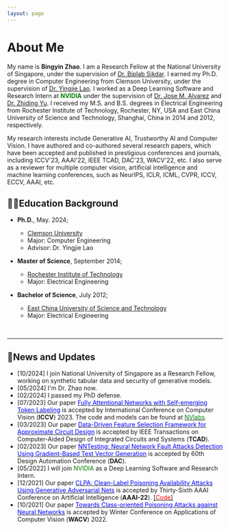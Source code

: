 ```yaml
---
layout: page
---
```


# About Me

My name is **Bingyin Zhao**. I am a Research Fellow at the National University of Singapore, under the supervision of [Dr. Biplab Sikdar](https://cde.nus.edu.sg/ece/staff/biplab-sikdar/). I earned my Ph.D. degree in Computer Engineering from Clemson University, under the supervision of [Dr. Yingjie Lao](https://laogroup.ece.tufts.edu/). I worked as a Deep Learning Software and Research Intern at **<font color=Green>NVIDIA</font>** under the supervision of [Dr. Jose M. Alvarez](https://alvarezlopezjosem.github.io/) and [Dr. Zhiding Yu](https://chrisding.github.io/). I received my M.S. and B.S. degrees in Electrical Engineering from Rochester Institute of Technology, Rochester, NY, USA and East China University of Science and Technology, Shanghai, China in 2014 and 2012, respectively.

My research interests include Generative AI, Trustworthy AI and Computer Vision. I have authored and co-authored several research papers, which have been accepted and published in prestigious conferences and journals, including ICCV'23, AAAI'22, IEEE TCAD, DAC'23, WACV'22, etc. I also serve as a reviewer for multiple computer vision, artificial intelligence and machine learning conferences, such as NeurIPS, ICLR, ICML, CVPR, ICCV, ECCV, AAAI, etc.
<br>

## 🧑‍🎓Education Background

- **Ph.D.**, May. 2024;
  - [Clemson University](https://www.clemson.edu/)
  - Major: Computer Engineering            
  - Advisor: Dr. Yingjie Lao

- **Master of Science**, September 2014;                                                                              
  - [Rochester Institute of Technology](https://www.rit.edu/)
  - Major: Electrical Engineering 

- **Bachelor of Science**, July 2012;
  - [East China University of Science and Technology](https://www.ecust.edu.cn/en/main.psp)
  - Major: Electrical Engineering                                                                          


<br>

---

## 📮News and Updates
- [10/2024] I join National University of Singapore as a Research Fellow, working on synthetic tabular data and security of generative models.
- [05/2024] I'm Dr. Zhao now.
- [02/2024] I passed my PhD defense.
- [07/2023] Our paper [<font color=Blue>Fully Attentional Networks with Self-emerging Token Labeling</font>](https://openaccess.thecvf.com/content/ICCV2023/papers/Zhao_Fully_Attentional_Networks_with_Self-emerging_Token_Labeling_ICCV_2023_paper.pdf) is accepted by International Conference on Computer Vision (**ICCV**) 2023. The code and models can be found at [<font color=Green>NVlabs</font>](https://github.com/NVlabs/STL).
- [03/2023] Our paper [<font color=Blue>Data-Driven Feature Selection Framework for Approximate Circuit Design</font>](https://ieeexplore.ieee.org/stamp/stamp.jsp?arnumber=10077732) is accepted by IEEE Transactions on Computer-Aided Design of Integrated Circuits and Systems (**TCAD**).
- [02/2023] Our paper [<font color=Blue>NNTesting: Neural Network Fault Attacks Detection Using Gradient-Based Test Vector Generation</font>](https://ieeexplore.ieee.org/stamp/stamp.jsp?arnumber=10247885) is accepted by 60th Design Automation Conference (**DAC**).
- [05/2022] I will join <font color=Green>NVIDIA</font> as a Deep Learning Software and Research Intern.
- [12/2021] Our paper [<font color=Blue>CLPA: Clean-Label Poisoning Availability Attacks Using Generative Adversarial Nets</font>](https://ojs.aaai.org/index.php/AAAI/article/view/20902) is accepted by Thirty-Sixth AAAI Conference on Artificial Intelligence (**AAAI-22**). [[<font color=Red>Code</font>]](https://github.com/bxz9200/CLPA)
- [10/2021] Our paper [<font color=Blue>Towards Class-oriented Poisoning Attacks against Neural Networks</font>](https://openaccess.thecvf.com/content/WACV2022/papers/Zhao_Towards_Class-Oriented_Poisoning_Attacks_Against_Neural_Networks_WACV_2022_paper.pdf) is accepted by Winter Conference on Applications of Computer Vision (**WACV**) 2022.



<br>

<div style="width: 100px; height: 100px;">
    <script type="text/javascript" id="clstr_globe" src="//clustrmaps.com/globe.js?d=apPnjfBfSr4LpiQCrUM7yBdv3aw2M9tKtSq2TJ_gCYM"></script>
</div>
